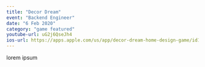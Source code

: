 ```yaml
---
title: "Decor Dream"
event: "Backend Engineer"
date: "6 Feb 2020"
category: "game featured"
youtube-url: uG2j6QseJh4
ios-url: https://apps.apple.com/us/app/decor-dream-home-design-game/id1496151505
---
```

lorem ipsum